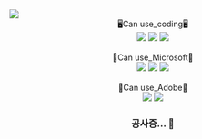 <img src="https://capsule-render.vercel.app/api?type=waving&color=timeGradient&height=200&section=header&text=Huiya&fontSize=90" />
<br>
<div align="center">
  🖥Can use_coding🖥<br>
  </div>
<div align="center">
	<img src="https://img.shields.io/badge/Python-3776AB?style=flat&logo=Python&logoColor=white" />
	<img src="https://img.shields.io/badge/R-276DC3?style=flat&logo=R&logoColor=white" />
	<img src="https://img.shields.io/badge/PyCharm-000000?style=flat&logo=PyCharm&logoColor=white" />
</div>
  <br>
<div align="center">
  👔Can use_Microsoft👔<br>
<div align="center">
  <img src="https://img.shields.io/badge/Microsoft PowerPoint-B7472A?style=flat&logo=Microsoft PowerPoint&logoColor=white" />
	<img src="https://img.shields.io/badge/Microsoft Word-2B579A?style=flat&logo=Microsoft Word&logoColor=white" />
	<img src="https://img.shields.io/badge/Microsoft Excel-217346?style=flat&logo=Microsoft Excel&logoColor=white" />
</div>
    <br>
<div align="center">
  🎨Can use_Adobe🎨<br>
<div align="center">
  <img src="https://img.shields.io/badge/Adobe Photoshop-31A8FF?style=flat&logo=Adobe Photoshop&logoColor=white" />
	<img src="https://img.shields.io/badge/Adobe Premiere Pro-9999FF?style=flat&logo=Adobe Premiere Pro&logoColor=white" />
</div>
  
### 공사중... 👋

<!--
**huiyahuny/huiyahuny** is a ✨ _special_ ✨ repository because its `README.md` (this file) appears on your GitHub profile.

Here are some ideas to get you started:

- 🔭 I’m currently working on ...
- 🌱 I’m currently learning ...
- 👯 I’m looking to collaborate on ...
- 🤔 I’m looking for help with ...
- 💬 Ask me about ...
- 📫 How to reach me: ...
- 😄 Pronouns: ...
- ⚡ Fun fact: ...
-->
